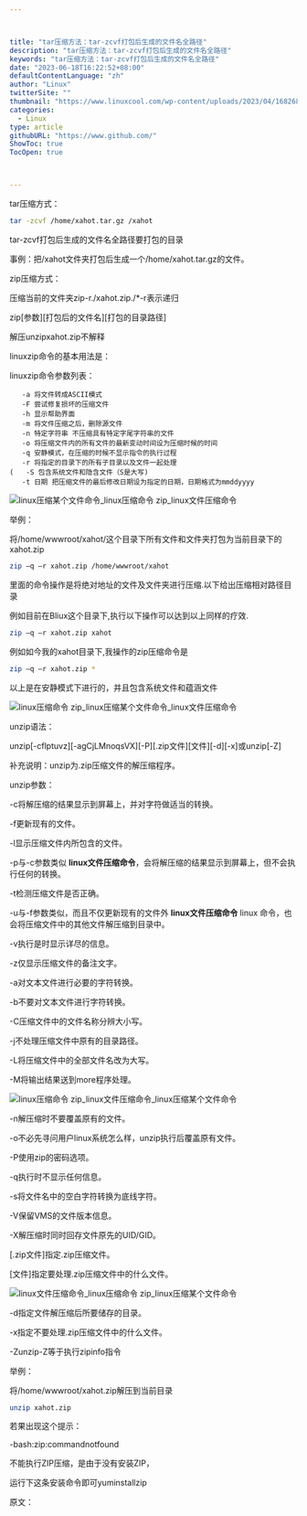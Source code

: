 ```yaml
---



title: "tar压缩方法：tar-zcvf打包后生成的文件名全路径"
description: "tar压缩方法：tar-zcvf打包后生成的文件名全路径"
keywords: "tar压缩方法：tar-zcvf打包后生成的文件名全路径"
date: "2023-06-18T16:22:52+08:00"
defaultContentLanguage: "zh"
author: "Linux"
twitterSite: ""
thumbnail: "https://www.linuxcool.com/wp-content/uploads/2023/04/1682684009290_0.png"
categories:
  - Linux
type: article
githubURL: "https://www.github.com/"
ShowToc: true
TocOpen: true



---
```


tar压缩方式：

```bash
tar -zcvf /home/xahot.tar.gz /xahot
```

tar-zcvf打包后生成的文件名全路径要打包的目录

事例：把/xahot文件夹打包后生成一个/home/xahot.tar.gz的文件。

zip压缩方式：

压缩当前的文件夹zip-r./xahot.zip./*-r表示递归

zip[参数][打包后的文件名][打包的目录路径]

解压unzipxahot.zip不解释

linuxzip命令的基本用法是：

linuxzip命令参数列表：

```
   -a 将文件转成ASCII模式
   -F 尝试修复损坏的压缩文件
   -h 显示帮助界面
   -m 将文件压缩之后，删除源文件
   -n 特定字符串 不压缩具有特定字尾字符串的文件
   -o 将压缩文件内的所有文件的最新变动时间设为压缩时候的时间
   -q 安静模式，在压缩的时候不显示指令的执行过程
   -r 将指定的目录下的所有子目录以及文件一起处理
(   -S 包含系统文件和隐含文件（S是大写) 
   -t 日期 把压缩文件的最后修改日期设为指定的日期，日期格式为mmddyyyy
```

![linux压缩某个文件命令_linux压缩命令 zip_linux文件压缩命令](https://www.linuxcool.com/wp-content/uploads/2023/04/1682684009290_0.png)

举例：

将/home/wwwroot/xahot/这个目录下所有文件和文件夹打包为当前目录下的xahot.zip

```bash
zip –q –r xahot.zip /home/wwwroot/xahot
```

里面的命令操作是将绝对地址的文件及文件夹进行压缩.以下给出压缩相对路径目录

例如目前在Bliux这个目录下,执行以下操作可以达到以上同样的疗效.

```bash
zip –q –r xahot.zip xahot
```

例如如今我的xahot目录下,我操作的zip压缩命令是

```bash
zip –q –r xahot.zip *
```

以上是在安静模式下进行的，并且包含系统文件和蕴涵文件

![linux压缩命令 zip_linux压缩某个文件命令_linux文件压缩命令](https://www.linuxcool.com/wp-content/uploads/2023/04/1682684009290_1.jpg)

unzip语法：

unzip[-cflptuvz][-agCjLMnoqsVX][-P][.zip文件][文件][-d][-x]或unzip[-Z]

补充说明：unzip为.zip压缩文件的解压缩程序。

unzip参数：

-c将解压缩的结果显示到屏幕上，并对字符做适当的转换。

-f更新现有的文件。

-l显示压缩文件内所包含的文件。

-p与-c参数类似 **linux文件压缩命令**，会将解压缩的结果显示到屏幕上，但不会执行任何的转换。

-t检测压缩文件是否正确。

-u与-f参数类似，而且不仅更新现有的文件外 **linux文件压缩命令** linux 命令，也会将压缩文件中的其他文件解压缩到目录中。

-v执行是时显示详尽的信息。

-z仅显示压缩文件的备注文字。

-a对文本文件进行必要的字符转换。

-b不要对文本文件进行字符转换。

-C压缩文件中的文件名称分辨大小写。

-j不处理压缩文件中原有的目录路径。

-L将压缩文件中的全部文件名改为大写。

-M将输出结果送到more程序处理。

![linux压缩命令 zip_linux文件压缩命令_linux压缩某个文件命令](https://www.linuxcool.com/wp-content/uploads/2023/04/1682684009290_3.jpg)

-n解压缩时不要覆盖原有的文件。

-o不必先寻问用户linux系统怎么样，unzip执行后覆盖原有文件。

-P使用zip的密码选项。

-q执行时不显示任何信息。

-s将文件名中的空白字符转换为底线字符。

-V保留VMS的文件版本信息。

-X解压缩时同时回存文件原先的UID/GID。

[.zip文件]指定.zip压缩文件。

[文件]指定要处理.zip压缩文件中的什么文件。

![linux文件压缩命令_linux压缩命令 zip_linux压缩某个文件命令](https://www.linuxcool.com/wp-content/uploads/2023/04/1682684009290_4.jpg)

-d指定文件解压缩后所要储存的目录。

-x指定不要处理.zip压缩文件中的什么文件。

-Zunzip-Z等于执行zipinfo指令

举例：

将/home/wwwroot/xahot.zip解压到当前目录

```bash
unzip xahot.zip
```

若果出现这个提示：

-bash:zip:commandnotfound

不能执行ZIP压缩，是由于没有安装ZIP，

运行下这条安装命令即可yuminstallzip

原文：